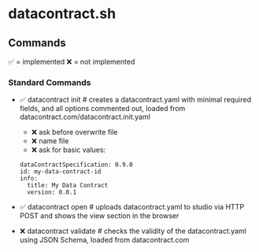 # datacontract.sh

## Commands

✅ = implemented
❌ = not implemented

### Standard Commands
- ✅ datacontract init # creates a datacontract.yaml with minimal required fields, and all options commented out, loaded from datacontract.com/datacontract.init.yaml
  - ❌ ask before overwrite file
  - ❌ name file
  - ❌ ask for basic values:
  ```
  dataContractSpecification: 0.9.0
  id: my-data-contract-id
  info:
    title: My Data Contract
    version: 0.0.1
  ```
- ✅ datacontract open # uploads datacontract.yaml to studio via HTTP POST and shows the view section in the browser

- ❌ datacontract validate # checks the validity of the datacontract.yaml using JSON Schema, loaded from datacontract.com
